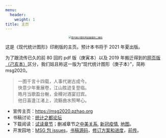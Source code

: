 ```yaml
---
menu:
  header:
    weight: 1
title: 主页
---
```



<div class="embed-left">
<center>
<a href="https://msg2020.pzhao.org/">
  <img src="image/msg2020-qr.png" style="zoom: 50%;" align="middle" alt="现代统计图形网站链接的二维码" />
</a>
</center>
</div>

这是《现代统计图形》印刷版的主页。预计本书将于 2021 年夏出版。

为了跟流传已久的前 80 回的 pdf 版（庚寅本）以及 2019 年搬迁得到的[网页版（己亥本）](https://bookdown.org/xiangyun/msg/)区分，我们姑且称这一版为“现代统计图形（庚子本）”，简称 msg2020。

<div class="quote-right">

> 一图千言十四载，人事代谢古成今。  
> 快意少年重展卷，江山胜迹复登临。  
> 皓月当歌盈台榭，金樽对酒宴旧宾。  
> 他日喜逢江渚上，流觞曲水照琴心。

</div>

- 宣传主页：<https://msg2020.pzhao.org>
- 书稿讨论：[统计之都论坛](https://d.cosx.org/d/421648)
- 下载阅读：[试读章节](/../docs/msg-trailer.pdf)；删减章节之[中美关系](/../docs/msg-cn-us.pdf), [新冠疫情](/../docs/msg-covid19.pdf), [地图](/../docs/msg-map.pdf)。
- 开发园地：[MSG 包 issues](https://github.com/yihui/MSG/issues)，[书稿源码](https://github.com/XiangyunHuang/MSG-Book/tree/edition1)，[修订方案和进度](https://github.com/XiangyunHuang/MSG-Book/issues/88)，[前传](https://d.cosx.org/d/420857)。



